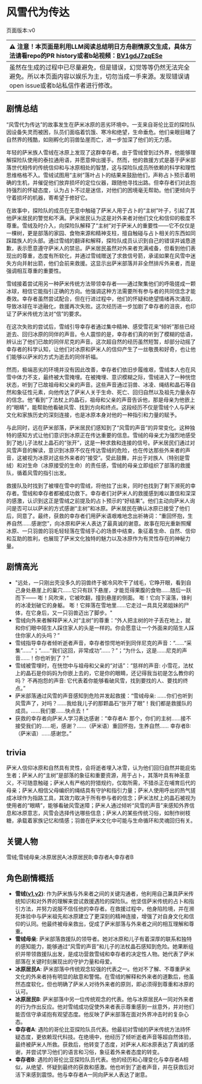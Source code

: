 # 风雪代为传达
页面版本:v0
 

| :warning: 注意！本页面是利用LLM阅读总结明日方舟剧情原文生成，具体方法请看repo的PR history或者b站视频：[BV1gdJ7zqESe](https://www.bilibili.com/video/BV1gdJ7zqESe/)         |
|:----------------------------|
| 虽然在生成的过程中已尽量避免，但是错误，幻觉等等仍然无法完全避免。所以本页面内容以娱乐为主，切勿当成一手来源。发现错误请open issue或者b站私信作者进行修改。|



## 剧情总结
“风雪代为传达”的故事发生在萨米冰原的恶劣环境中。一支来自哥伦比亚的探险队因设备失灵而被困，队员们面临着饥饿、寒冷和绝望，生命垂危。他们亲眼目睹了自然界的残酷，如刚孵化的羽兽坠崖而亡，进一步加深了他们的无力感。

年轻的萨米族人雪绒在冰原上发现了这群幸存者。由于雪绒曾到过外界，他能够理解探险队使用的泰拉通用语，并愿意伸出援手。然而，他的救援方式是基于萨米部落世代相传的传统信仰和与冰原相处的智慧，这与探险队成员所依赖的科学和理性思维格格不入。雪绒试图用“主树”落叶占卜的结果来鼓励他们，声称占卜预示着明确的生机，并催促他们放弃损坏的定位仪器，跟随他寻找出路。但幸存者们对此抱持强烈的怀疑态度，认为占卜不过是迷信，对他们的困境毫无帮助。他们更倾向于守着损坏的机器，寄希望于修好它。

在故事中，探险队的成员在无意中触碰了萨米人用于占卜的“主树”叶子，引起了其他萨米居民的警觉和不满。萨米居民认为这是对外来者对他们文化和信仰的极度不尊重。雪绒及时介入，向探险队解释了“主树”对于萨米人的重要性——它不仅仅是一棵树，更是部落的家园、食物来源和精神支柱，擅自触碰与占卜相关的东西如同踩踏族人的头部。通过雪绒的翻译和解释，探险队成员认识到自己的错误并诚恳道歉，表示愿意遵守萨米人的禁忌。萨米居民虽然对外来者充满戒备，但看到他们表现出的尊重，态度有所软化，并通过雪绒赠送了求救信号箭，承诺如果在风雪中迷失方向并射出箭，他们会前来救援。这显示出萨米部落并非全然排斥外来者，而是强调相互尊重的重要性。

雪绒接着尝试用另一种萨米传统方法带领幸存者——通过聚集他们的呼吸搓成一颗冰球，相信它能指引正确的方向。他强调这种方法需要所有参与者的共同信念才能奏效。幸存者虽然尝试配合，但在行进过程中，他们的怀疑和绝望情绪再次涌现，导致冰球在半途融化，救援再次失败。这次经历进一步加剧了幸存者的沮丧，也印证了萨米传统方法对“信”的要求。

在这次失败的尝试后，雪绒引导幸存者通过集中精神、感受雪花来“倾听”那些已经逝去、回归冰原的同伴的声音。令人震惊的是，幸存者们真的听到了模糊的低语，辨认出了他们已故的同伴尼克的声音。这次超自然的经历虽然短暂，却部分动摇了幸存者的科学认知，让他们对冰原和萨米人的信仰产生了一丝敬畏和好奇，也让他们能够以萨米的方式为逝去的同伴祈福。

然而，极端恶劣的环境并没有因此改善，幸存者们依旧步履维艰，雪绒本人也在风雪中体力不支，最终被大雪掩埋。在被掩埋、意识模糊之际，雪绒进入了一种恍惚状态，听到了已故祖母和父亲的声音。这些声音通过羽兽、冰凌、绳结和晶石等自然和象征性元素，向他传达了萨米人关于生命、死亡、回归自然以及祖先力量永存的信念。他“看到”了法杖上的晶石，祖母和父亲的声音告诉他，那是母亲为他嵌上的“眼睛”，能帮助他看破风雪、找到方向和终点。这段经历不仅是雪绒个人与萨米文化和家族历史的深刻连接，也是冰原本身对他的一种指引和力量的赋予。

与此同时，远在萨米部落，萨米居民们感知到了“风雪的声音”的异常变化。这种独特的感知方式让他们意识到冰原正在传达重要的信息。雪绒的母亲尤为强烈地感受到了她儿子法杖上晶石的“张开”，这是一种求救和连接的信号。萨米居民们通过对风雪声音的解读，意识到冰原不仅在传达雪绒的危险，也在传达那些外来者的声音，这被视为冰原对这些外来者的“接受”。受此鼓舞，并出于对族人（特别是雪绒）和对生命（冰原接受的生命）的责任感，雪绒的母亲立即组织了部落的救援队，循着风雪的指引出发。

救援队及时找到了被埋在雪中的雪绒，将他拉了出来，同时也找到了剩下濒死的幸存者。雪绒和幸存者都被成功救下。幸存者们对萨米人的救援感到难以置信和深深的感激，认识到这正是雪绒之前提及的占卜预示的“好结果”。他们主动向萨米人询问是否可以以萨米的方式感谢“主树”和冰原。萨米居民在确认冰原已接受了他们后，同意了。最终，获救的幸存者们用萨米语艰难地念出祈祷词：“重回怀抱，生养自然……感谢您”，向冰原和萨米人表达了最真诚的谢意。故事在阳光重新照耀冰原、一只羽兽的羽毛轻轻落在雪绒手心的场景中结束，象征着生命、自然、信仰和互助的胜利，也展现了萨米文化独特的魅力以及冰原作为有灵性存在的神秘力量。
## 剧情高光
*   "远处，一只刚出壳没多久的羽兽终于被冷风吹干了绒毛，它睁开眼，看到自己身处悬崖上的巢穴......它只有跃下悬崖，才能觅得果腹的食物......随后一跃而下—— 嘭！风吹来，它被吹翻，撞到悬崖的侧面。 嘭！它向下滚落，锋利的冰凌划破它的身躯。 嘭！它摔落在雪地里......它走过一具具兄弟姐妹的尸体，在它身后，又一只羽兽迈出了脚步。"
*   雪绒向外来者解释萨米人对“主树”的尊重：“外人把主树的叶子丢在地上，就和你们眼中陌生人踩住家人的头是一样的。你会愿意让一个外面来的陌生人踩住你家人的头吗？”
*   雪绒指导幸存者倾听逝者声音，幸存者惊愕地听到同伴尼克的声音：“......“采集”......”；“......“我们这回，非常成功”......？”；“为什么，这是......尼克的声音......！你也听到了？”
*   雪绒被雪埋时，在恍惚中与祖母和父亲的“对话”：“慈祥的声音: 小雪花，法杖上的晶石是你妈妈为你嵌上去的，它是你的眼睛，还记得我当初是怎么教你的吗？ 不再抱怨的声音: 它代表着你能够看破风雪，找到要找的人、要找的终点。”
*   萨米部落通过风雪的声音感知到危险并发起救援：“雪绒母亲: ......你们也听到风雪声了，对吗？......我给我儿子的那颗晶石“张开了眼”！我们都是救援队的成员。......我们要......快点去！”
*   获救的幸存者向萨米人学习表达感谢：“幸存者A: 那个，你们的主树......接不接受我们的......呃，感谢？......（萨米语）重回怀抱，生养自然...... 幸存者B: （萨米语）......感谢您。”
## trivia
萨米人信仰冰原和自然具有灵性，会将逝者埋入冰雪，认为他们回归自然并能庇佑生者；萨米人的“主树”是部落的象征和重要资源，用于占卜，其落叶具有神圣意义，不可随意触碰；萨米人有严格的狩猎规约，仅取所需，不猎杀正在哺育后代的母亲；萨米人相信父母编织的绳结具有守护和指引力量；萨米人使用呼出的热气搓成冰球作为指路工具，其效力取决于所有参与者的信念；萨米法杖上的晶石被视为使用者的“眼睛”，能够看破风雪迷障；萨米人通过倾听“风雪的声音”来感知外界信息和冰原意志，风雪会选择传达哪些信息；萨米人的某些传统习俗，如制作树枝糖，承载着家族记忆和情感；羽兽在萨米文化中可能与生命循环和灵魂回归有关。
## 关键人物
雪绒;雪绒母亲;冰原居民A;冰原居民B;幸存者A;幸存者B
## 角色剧情概括
-   **雪绒([v1](../chars/char_466_qanik.md),[v2](../char_v3/char_466_qanik.md))**: 作为萨米族与外来者之间的关键沟通者，他利用自己兼具萨米传统知识和对外界的理解来尝试救援遇险的探险队。他坚信萨米传统的占卜和指引方法，并努力说服不信任他的幸存者。在救援过程中，他身陷险境，并在濒死体验中与萨米祖先和冰原建立了更深刻的精神连接，增强了对自身文化和信仰的认同。他最终被母亲救出，促成了萨米部落与外来者之间的相互理解和尊重。
-   **雪绒母亲**: 萨米部落救援队的领导者。她对冰原和儿子有着深厚的联系和独特的感知能力，能够通过“风雪的声音”和儿子的法杖晶石感知到危险。她果断组织并带领救援队出发，是成功营救雪绒和幸存者的决定性人物。她代表了萨米部落在关键时刻展现出的守护力量和母爱。
-   **冰原居民A**: 萨米部落中传统观念较强的代表之一。他对不了解、不尊重萨米文化的外来者持有明显的敌意和警惕。在雪绒的解释和外来者的道歉后，他虽然态度软化，但也明确了萨米人对待外来者的原则，即必须得到尊重和冰原的认可。
-   **冰原居民B**: 萨米部落中另一位传统观念的代表。他与冰原居民A一同对外来者的行为作出反应。他对雪绒成功促使外来者表示尊重感到一丝意外，并对他们能否信守承诺抱有观望态度。他反映了萨米部落在面对外界冲击时的复杂心态。
-   **幸存者A**: 遇险的哥伦比亚探险队员代表。他最初对雪绒的萨米传统方法持怀疑态度，更依赖现代科技。在绝境中，他经历了倾听逝者声音等超自然体验，最终被萨米人所救。获救后，他转变了态度，对萨米人和冰原表达了真诚的感谢，并尝试学习他们的语言和习俗，象征着外来者态度的转变。
-   **幸存者B**: 遇险的哥伦比亚探险队员代表。他的经历和心理变化与幸存者A相似，从绝望、怀疑到最终的获救和感激。他也听到了逝者声音，并在获救后对活下来感到震惊。他与幸存者A一同向萨米人表达了谢意。
